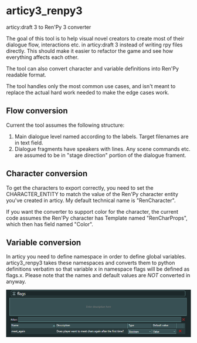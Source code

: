 # articy3_renpy3
articy:draft 3 to Ren'Py 3 converter

The goal of this tool is to help visual novel creators to create most of their 
dialogue flow, interactions etc. in articy:draft 3 instead of writing rpy files directly.
This should make it easier to refactor the game and see how everything affects each other.

The tool can also convert character and variable definitions into Ren'Py readable format.

The tool handles only the most common use cases, and isn't meant to replace the actual
hard work needed to make the edge cases work.

## Flow conversion

Current the tool assumes the following structure:
1. Main dialogue level named according to the labels. Target filenames are in text field.
2. Dialogue fragments have speakers with lines. Any scene commands etc. are assumed to be in "stage direction" portion of the dialogue frament.



## Character conversion

To get the characters to export correctly, you need to set the CHARACTER_ENTITY 
to match the value of the Ren'Py character entity you've created in articy.
My default technical name is "RenCharacter".

If you want the converter to support color for the character, the current
code assumes the Ren'Py character has Template named 
"RenCharProps", which then has field named "Color".

## Variable conversion

In articy you need to define namespace in order to define global variables. articy3_renpy3 takes
these namespaces and converts them to python definitions verbatim so that variable x in
namespace flags will be defined as flags.x. Please note that the names and default values
are *NOT* converted in anyway.


![Example of global variable definition.](.\imgs\global_variables.png)

